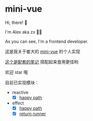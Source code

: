 # mini-vue

Hi, there! 👋

I'm Alex aka zx 👨‍💻

As you can see, I'm a frontend developer.

这是我关于崔大的 [mini-vue](https://github.com/cuixiaorui/mini-vue) 的个人实现

[这个是配套的笔记](https://github.com/zx-projects/mini-vue-docs) 搭配起来食用更佳哟

欢迎 star 哦

目前已实现模块：

- reactive
  - [x] [happy path](https://github.com/zx-projects/mini-vue/blob/main/src/reactivity/tests/reactive.spec.ts#L4)
- effect
  - [x] [happy path](https://github.com/zx-projects/mini-vue/blob/main/src/reactivity/tests/effect.spec.ts#L5)
  - [x] [return runner](https://github.com/zx-projects/mini-vue/blob/main/src/reactivity/tests/effect.spec.ts#L19)
